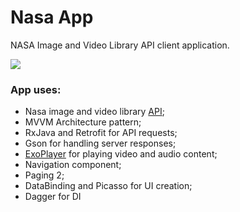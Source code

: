 # Nasa App
NASA Image and Video Library API client application.

![](nasa.gif)

### App uses:
* Nasa image and video library [API](https://api.nasa.gov/);
* MVVM Architecture pattern;
* RxJava and Retrofit for API requests;
* Gson for handling server responses;
* [ExoPlayer](https://exoplayer.dev/) for playing video and audio content;
* Navigation component;
* Paging 2;
* DataBinding and Picasso for UI creation;
* Dagger for DI



